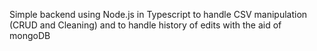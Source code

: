 Simple backend using Node.js in Typescript to handle CSV manipulation (CRUD and Cleaning) and to handle history of edits with the aid of mongoDB
